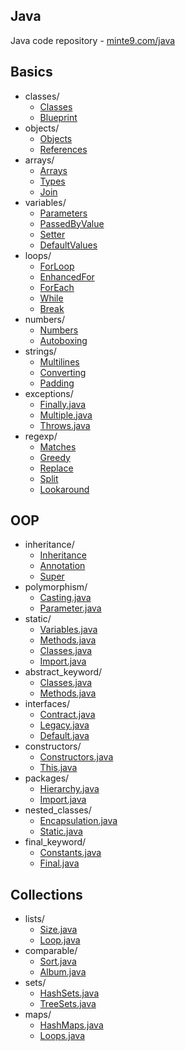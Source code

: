 ## Java 

Java code repository - [minte9.com/java](https://www.minte9.com/java)

## Basics
  * classes/
    * [Classes](https://github.com/minte9/java-pages/tree/main/src/main/java/com/minte9/basics/classes/Classes.java)
    * [Blueprint](https://github.com/minte9/java-pages/tree/main/src/main/java/com/minte9/basics/classes/Blueprint.java)
  * objects/
    * [Objects](https://github.com/minte9/java-pages/tree/main/src/main/java/com/minte9/basics/objects/Objects.java)
    * [References](https://github.com/minte9/java-pages/tree/main/src/main/java/com/minte9/basics/objects/References.java)
  * arrays/
    * [Arrays](https://github.com/minte9/java-pages/tree/main/src/main/java/com/minte9/basics/arrays/Arrays.java)
    * [Types](https://github.com/minte9/java-pages/tree/main/src/main/java/com/minte9/basics/arrays/Types.java)
    * [Join](https://github.com/minte9/java-pages/tree/main/src/main/java/com/minte9/basics/arrays/Join.java)
  * variables/
    * [Parameters](https://github.com/minte9/java-pages/tree/main/src/main/java/com/minte9/basics/variables/Parameters.java)
    * [PassedByValue](https://github.com/minte9/java-pages/tree/main/src/main/java/com/minte9/basics/variables/PassedByValue.java)
    * [Setter](https://github.com/minte9/java-pages/tree/main/src/main/java/com/minte9/basics/variables/Setter.java)
    * [DefaultValues](https://github.com/minte9/java-pages/tree/main/src/main/java/com/minte9/basics/variables/DefaultValues.java)
  * loops/
    * [ForLoop](https://github.com/minte9/java-pages/tree/main/src/main/java/com/minte9/basics/loops/ForLoop.java)
    * [EnhancedFor](https://github.com/minte9/java-pages/tree/main/src/main/java/com/minte9/basics/loops/EnhancedFor.java)
    * [ForEach](https://github.com/minte9/java-pages/tree/main/src/main/java/com/minte9/basics/loops/ForEach.java)
    * [While](https://github.com/minte9/java-pages/tree/main/src/main/java/com/minte9/basics/loops/While.java)
    * [Break](https://github.com/minte9/java-pages/tree/main/src/main/java/com/minte9/basics/loops/Break.java)
  * numbers/
    * [Numbers](https://github.com/minte9/java-pages/tree/main/src/main/java/com/minte9/basics/numbers/Numbers.java)
    * [Autoboxing](https://github.com/minte9/java-pages/tree/main/src/main/java/com/minte9/basics/numbers/Autoboxing.java) 
  * strings/
    * [Multilines](https://github.com/minte9/java-pages/tree/main/src/main/java/com/minte9/basics/strings/Multilines.java)
    * [Converting](https://github.com/minte9/java-pages/tree/main/src/main/java/com/minte9/basics/strings/Converting.java)
    * [Padding](https://github.com/minte9/java-pages/tree/main/src/main/java/com/minte9/basics/strings/Padding.java)
  * exceptions/
    * [Finally.java](https://github.com/minte9/java-pages/tree/main/src/main/java/com/minte9/basics/exceptions/Finally.java)
    * [Multiple.java](https://github.com/minte9/java-pages/tree/main/src/main/java/com/minte9/basics/exceptions/Multiple.java)
    * [Throws.java](https://github.com/minte9/java-pages/tree/main/src/main/java/com/minte9/basics/exceptions/Throws.java)
  * regexp/
    * [Matches](https://github.com/minte9/java-pages/tree/main/src/main/java/com/minte9/basics/regexp/Matches.java)
    * [Greedy](https://github.com/minte9/java-pages/tree/main/src/main/java/com/minte9/basics/regexp/Greedy.java)
    * [Replace](https://github.com/minte9/java-pages/tree/main/src/main/java/com/minte9/basics/regexp/Replace.java)
    * [Split](https://github.com/minte9/java-pages/tree/main/src/main/java/com/minte9/basics/regexp/Split.java)
    * [Lookaround](https://github.com/minte9/java-pages/tree/main/src/main/java/com/minte9/basics/regexp/Lookaround.java)

## OOP
  * inheritance/
    * [Inheritance](https://github.com/minte9/java-pages/tree/main/src/main/java/com/minte9/oop/inheritance/Inheritance.java)
    * [Annotation](https://github.com/minte9/java-pages/tree/main/src/main/java/com/minte9/oop/inheritance/Annotation.java)
    * [Super](https://github.com/minte9/java-pages/tree/main/src/main/java/com/minte9/oop/inheritance/Super.java)
  * polymorphism/
    * [Casting.java](https://github.com/minte9/java-pages/tree/main/src/main/java/com/minte9/oop//polymorphism/Casting.java)
    * [Parameter.java](https://github.com/minte9/java-pages/tree/main/src/main/java/com/minte9/oop/polymorphism/Parameter.java)
  * static/
    * [Variables.java](https://github.com/minte9/java-pages/tree/main/src/main/java/com/minte9/oop/static_keyword/Variables.java)
    * [Methods.java](https://github.com/minte9/java-pages/tree/main/src/main/java/com/minte9/oop/static_keyword/Methods.java)
    * [Classes.java](https://github.com/minte9/java-pages/tree/main/src/main/java/com/minte9/oop/static_keyword/Classes.java)
    * [Import.java](https://github.com/minte9/java-pages/tree/main/src/main/java/com/minte9/oop/static_keyword/Import.java)
  * abstract_keyword/
    * [Classes.java](https://github.com/minte9/java-pages/tree/main/src/main/java/com/minte9/oop/abstract_keyword/Classes.java)
    * [Methods.java](https://github.com/minte9/java-pages/tree/main/src/main/java/com/minte9/oop/abstract_keyword/Methods.java)
  * interfaces/
    * [Contract.java](https://github.com/minte9/java-pages/tree/main/src/main/java/com/minte9/oop/interfaces/Contract.java)
    * [Legacy.java](https://github.com/minte9/java-pages/tree/main/src/main/java/com/minte9/oop/interfaces/Legacy.java)
    * [Default.java](https://github.com/minte9/java-pages/tree/main/src/main/java/com/minte9/oop/interfaces/Default.java)
  * constructors/
    * [Constructors.java](https://github.com/minte9/java-pages/tree/main/src/main/java/com/minte9/oop/constructors/Constructors.java)
    * [This.java](https://github.com/minte9/java-pages/tree/main/src/main/java/com/minte9/oop/constructors/This.java)
  * packages/
    * [Hierarchy.java](https://github.com/minte9/java-pages/tree/main/src/main/java/com/minte9/oop/packages/Hierarchy.java)
    * [Import.java](https://github.com/minte9/java-pages/tree/main/src/main/java/com/minte9/oop/packages/Import.java)
  * nested_classes/
    * [Encapsulation.java](https://github.com/minte9/java-pages/tree/main/src/main/java/com/minte9/oop/nested_classes/Encapsulation.java)
    * [Static.java](https://github.com/minte9/java-pages/tree/main/src/main/java/com/minte9/oop/nested_classes/Static.java)
  * final_keyword/
    * [Constants.java](https://github.com/minte9/java-pages/tree/main/src/main/java/com/minte9/oop/final_keyword/Constants.java)
    * [Final.java](https://github.com/minte9/java-pages/tree/main/src/main/java/com/minte9/oop/final_keyword/Final.java)

## Collections
  * lists/
    * [Size.java](https://github.com/minte9/java-pages/tree/main/src/main/java/com/minte9/collections/lists/Size.java)
    * [Loop.java](https://github.com/minte9/java-pages/tree/main/src/main/java/com/minte9/collections/lists/Loop.java)
  * comparable/
    * [Sort.java](https://github.com/minte9/java-pages/tree/main/src/main/java/com/minte9/collections/comparable/Sort.java)
    * [Album.java](tree/main/src/main/java/com/minte9/collections/comparable/Album.java)
  * sets/
    * [HashSets.java](./collections/sets/HashSets.java)
    * [TreeSets.java](./collections/sets/TreeSets.java)
  * maps/
    * [HashMaps.java](./collections/maps/HashMaps.java)
    * [Loops.java](./collections/maps/Loops.java)


